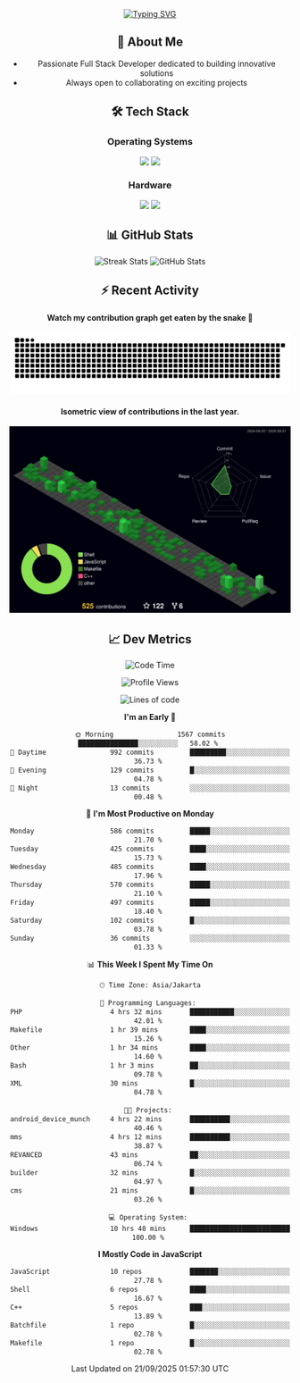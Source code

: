 <div align="center" style="max-width: 900px; margin: auto;">
<a href="https://github.com/thunderkex">
  <img src="https://readme-typing-svg.herokuapp.com?font=Fira+Code&pause=1000&center=true&vCenter=true&width=435&lines=Ha+ha!+I+am+here!;Told+you+a+storm+was+coming!" alt="Typing SVG" />
</a>

## 👋 About Me
- Passionate Full Stack Developer dedicated to building innovative solutions
- Always open to collaborating on exciting projects

## 🛠️ Tech Stack
### Operating Systems
<a href="#"><img src="https://img.shields.io/badge/Linux-FCC624?style=flat&logo=linux&logoColor=black"></a>
<a href="#"><img src="https://img.shields.io/badge/Windows-0078D6?style=flat&logo=windows&logoColor=white"></a>

### Hardware
<a href="#"><img src="https://img.shields.io/badge/Raspberry%20Pi-C51A4A?style=flat&logo=raspberrypi&logoColor=white"></a>
<a href="#"><img src="https://img.shields.io/badge/Arduino-00979D?style=flat&logo=Arduino&logoColor=white"></a>

## 📊 GitHub Stats
<div align="center">
  <img src="https://streak-stats.demolab.com?user=thunderkex&theme=tokyonight-duo&border_radius=20" alt="Streak Stats" />
  <img src="https://github-readme-stats.vercel.app/api?username=thunderkex&show_icons=true&theme=tokyonight&border_radius=20" alt="GitHub Stats" />
</div>

## ⚡ Recent Activity
<h4>Watch my contribution graph get eaten by the snake 🐍</h4>
<img width="600em" alt="thunderkex's Github commit snake" src="https://raw.githubusercontent.com/thunderkex/thunderkex/output/grid-snake-ov.svg" />

<h4>Isometric view of contributions in the last year.</h4>
<a href="./profile-3d-contrib/profile-night-green.svg">
	<img width="600em" src="./profile-3d-contrib/profile-night-green.svg">
</a>

## 📈 Dev Metrics
<!--START_SECTION:waka-->
![Code Time](http://img.shields.io/badge/Code%20Time-1%2C577%20hrs%2012%20mins-blue)

![Profile Views](http://img.shields.io/badge/Profile%20Views-3-blue)

![Lines of code](https://img.shields.io/badge/From%20Hello%20World%20I%27ve%20Written-3.5%20million%20lines%20of%20code-blue)

**I'm an Early 🐤** 

```text
🌞 Morning                1567 commits        ███████████████░░░░░░░░░░   58.02 % 
🌆 Daytime                992 commits         █████████░░░░░░░░░░░░░░░░   36.73 % 
🌃 Evening                129 commits         █░░░░░░░░░░░░░░░░░░░░░░░░   04.78 % 
🌙 Night                  13 commits          ░░░░░░░░░░░░░░░░░░░░░░░░░   00.48 % 
```
📅 **I'm Most Productive on Monday** 

```text
Monday                   586 commits         █████░░░░░░░░░░░░░░░░░░░░   21.70 % 
Tuesday                  425 commits         ████░░░░░░░░░░░░░░░░░░░░░   15.73 % 
Wednesday                485 commits         ████░░░░░░░░░░░░░░░░░░░░░   17.96 % 
Thursday                 570 commits         █████░░░░░░░░░░░░░░░░░░░░   21.10 % 
Friday                   497 commits         █████░░░░░░░░░░░░░░░░░░░░   18.40 % 
Saturday                 102 commits         █░░░░░░░░░░░░░░░░░░░░░░░░   03.78 % 
Sunday                   36 commits          ░░░░░░░░░░░░░░░░░░░░░░░░░   01.33 % 
```


📊 **This Week I Spent My Time On** 

```text
🕑︎ Time Zone: Asia/Jakarta

💬 Programming Languages: 
PHP                      4 hrs 32 mins       ███████████░░░░░░░░░░░░░░   42.01 % 
Makefile                 1 hr 39 mins        ████░░░░░░░░░░░░░░░░░░░░░   15.26 % 
Other                    1 hr 34 mins        ████░░░░░░░░░░░░░░░░░░░░░   14.60 % 
Bash                     1 hr 3 mins         ██░░░░░░░░░░░░░░░░░░░░░░░   09.78 % 
XML                      30 mins             █░░░░░░░░░░░░░░░░░░░░░░░░   04.78 % 

🐱‍💻 Projects: 
android_device_munch     4 hrs 22 mins       ██████████░░░░░░░░░░░░░░░   40.46 % 
mms                      4 hrs 12 mins       ██████████░░░░░░░░░░░░░░░   38.87 % 
REVANCED                 43 mins             ██░░░░░░░░░░░░░░░░░░░░░░░   06.74 % 
builder                  32 mins             █░░░░░░░░░░░░░░░░░░░░░░░░   04.97 % 
cms                      21 mins             █░░░░░░░░░░░░░░░░░░░░░░░░   03.26 % 

💻 Operating System: 
Windows                  10 hrs 48 mins      █████████████████████████   100.00 % 
```

**I Mostly Code in JavaScript** 

```text
JavaScript               10 repos            ███████░░░░░░░░░░░░░░░░░░   27.78 % 
Shell                    6 repos             ████░░░░░░░░░░░░░░░░░░░░░   16.67 % 
C++                      5 repos             ███░░░░░░░░░░░░░░░░░░░░░░   13.89 % 
Batchfile                1 repo              █░░░░░░░░░░░░░░░░░░░░░░░░   02.78 % 
Makefile                 1 repo              █░░░░░░░░░░░░░░░░░░░░░░░░   02.78 % 
```




 Last Updated on 21/09/2025 01:57:30 UTC
<!--END_SECTION:waka-->
</div>
